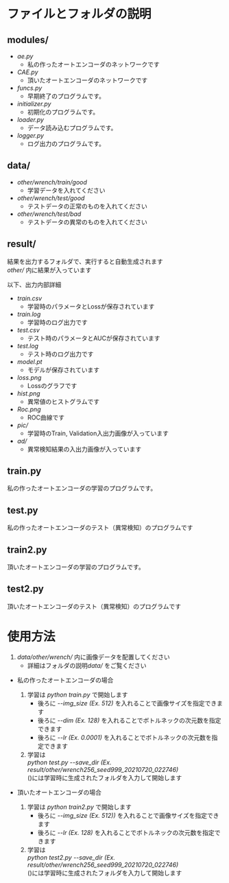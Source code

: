 # ファイルとフォルダの説明

## modules/
* *ae.py*
    * 私の作ったオートエンコーダのネットワークです
* *CAE.py*
    * 頂いたオートエンコーダのネットワークです
* *funcs.py*
    * 早期終了のプログラムです。
* *initializer.py*
    * 初期化のプログラムです。
* *loader.py*
    * データ読み込むプログラムです。
* *logger.py*
    * ログ出力のプログラムです。

## data/
* *other/wrench/train/good*
    * 学習データを入れてください
* *other/wrench/test/good*
    * テストデータの正常のものを入れてください
* *other/wrench/test/bad*
    * テストデータの異常のものを入れてください

## result/
結果を出力するフォルダで、実行すると自動生成されます  
*other/* 内に結果が入っています

以下、出力内部詳細
* *train.csv*
    * 学習時のパラメータとLossが保存されています
* *train.log*
    * 学習時のログ出力です
* *test.csv*
    * テスト時のパラメータとAUCが保存されています
* *test.log*
    * テスト時のログ出力です
* *model.pt*
    * モデルが保存されています
* *loss.png*
    * Lossのグラフです
* *hist.png*
    * 異常値のヒストグラムです
* *Roc.png*
    * ROC曲線です
* *pic/*
    * 学習時のTrain, Validation入出力画像が入っています
* *ad/*
    * 異常検知結果の入出力画像が入っています

## train.py
私の作ったオートエンコーダの学習のプログラムです。

## test.py
私の作ったオートエンコーダのテスト（異常検知）のプログラムです

## train2.py
頂いたオートエンコーダの学習のプログラムです。

## test2.py
頂いたオートエンコーダのテスト（異常検知）のプログラムです


# 使用方法
1. *data/other/wrench/* 内に画像データを配置してください
    * 詳細はフォルダの説明*data/* をご覧ください

* 私の作ったオートエンコーダの場合
    1. 学習は *python train.py* で開始します
        * 後ろに *--img_size (Ex. 512)* を入れることで画像サイズを指定できます
        * 後ろに *--dim (Ex. 128)* を入れることでボトルネックの次元数を指定できます
        * 後ろに *--lr (Ex. 0.0001)* を入れることでボトルネックの次元数を指定できます
    2. 学習は  
    *python test.py --save_dir (Ex. result/other/wrench256_seed999_20210720_022746)*  
    ()には学習時に生成されたフォルダを入力して開始します

* 頂いたオートエンコーダの場合
    1. 学習は *python train2.py* で開始します
        * 後ろに *--img_size (Ex. 512))* を入れることで画像サイズを指定できます
        * 後ろに *--lr (Ex. 128)* を入れることでボトルネックの次元数を指定できます
    2. 学習は  
    *python test2.py --save_dir (Ex. result/other/wrench256_seed999_20210720_022746)*  
    ()には学習時に生成されたフォルダを入力して開始します